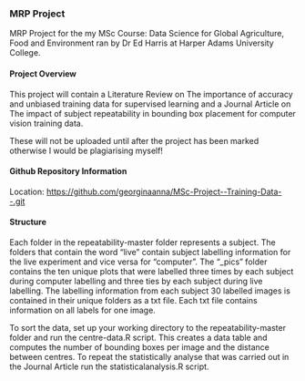 ### MRP Project

MRP Project for the my MSc Course: Data Science for Global Agriculture, Food and Environment ran by Dr Ed Harris at Harper Adams University College. 

#### Project Overview

This project will contain a Literature Review on The importance of accuracy and unbiased training data for supervised learning and a Journal Article on The impact of subject repeatability in bounding box placement for computer vision training data.

These will not be uploaded until after the project has been marked otherwise I would be plagiarising myself! 

#### Github Repository Information

Location: https://github.com/georginaanna/MSc-Project--Training-Data--.git

#### Structure

Each folder in the repeatability-master folder represents a subject. The folders that contain the word “live” contain subject labelling information for the live experiment and vice versa for “computer”. The “_pics” folder contains the ten unique plots that were labelled three times by each subject during computer labelling and three ties by each subject during live labelling. The labelling information from each subject 30 labelled images is contained in their unique folders as a txt file. Each txt file contains information on all labels for one image. 

To sort the data, set up your working directory to the repeatability-master folder and run the centre-data.R script. This creates a data table and computes the number of bounding boxes per image and the distance between centres. To repeat the statistically analyse that was carried out in the Journal Article run the statisticalanalysis.R script. 





